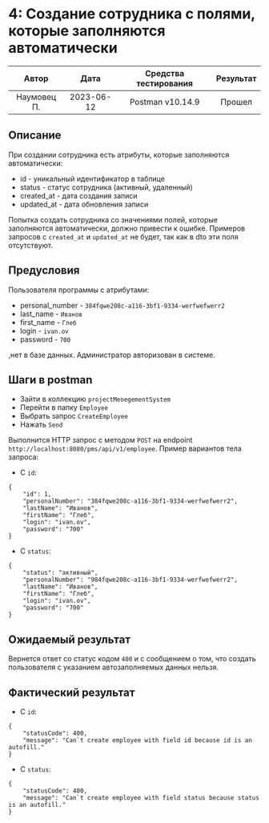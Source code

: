 # 4: Создание сотрудника с полями, которые заполняются автоматически

|    Автор    |    Дата    | Средства тестирования | Результат |
|:-----------:|:----------:|:---------------------:|:---------:|
| Наумовец П. | 2023-06-12 |   Postman v10.14.9    |  Прошел   |

## Описание

При создании сотрудника есть атрибуты, которые заполняются автоматически:

* id - уникальный идентификатор в таблице
* status - статус сотрудника (активный, удаленный)
* created_at - дата создания записи
* updated_at - дата обновления записи

Попытка создать сотрудника со значениями полей, которые заполняются автоматически, должно привести к ошибке. Примеров
запросов с `created_at` и `updated_at` не будет, так как в dto эти поля отсутствуют.

## Предусловия

Пользователя программы с атрибутами:

* personal_number - `384fqwe208c-a116-3bf1-9334-werfwefwerr2`
* last_name - `Иванов`
* first_name - `Глеб`
* login - `ivan.ov`
* password - `700`

,нет в базе данных. Администратор авторизован в системе.

## Шаги в postman

* Зайти в коллекцию `projectMenegementSystem`
* Перейти в папку `Employee`
* Выбрать запрос `CreateEmployee`
* Нажать `Send` 

Выполнится HTTP запрос с методом `POST` на endpoint `http://localhost:8080/pms/api/v1/employee`. Пример вариантов тела
запроса:

* С `id`:

```
{
    "id": 1,
    "personalNumber": "384fqwe208c-a116-3bf1-9334-werfwefwerr2",
    "lastName": "Иванов",
    "firstName": "Глеб",
    "login": "ivan.ov",
    "password": "700"
}
```

* С `status`:

```
{
    "status": "активный",
    "personalNumber": "984fqwe208c-a116-3bf1-9334-werfwefwerr2",
    "lastName": "Иванов",
    "firstName": "Глеб",
    "login": "ivan.ov",
    "password": "700"
}
```

## Ожидаемый результат

Вернется ответ со статус кодом `400` и с сообщением о том, что создать пользователя с указанием автозаполняемых данных нельзя.

## Фактический результат

* С `id`:

```
{
    "statusCode": 400,
    "message": "Can`t create employee with field id because id is an autofill."
}
```

* С `status`:

```
{
    "statusCode": 400,
    "message": "Can`t create employee with field status because status is an autofill."
}
```
